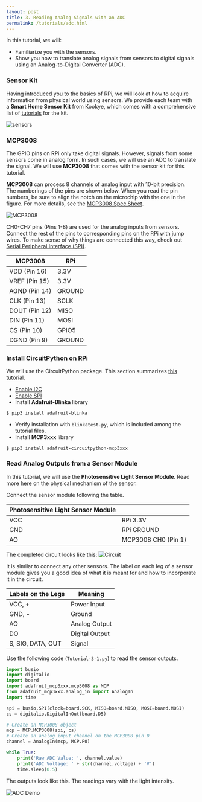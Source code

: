 ```yaml
---
layout: post
title: 3. Reading Analog Signals with an ADC
permalink: /tutorials/adc.html
---
```

In this tutorial, we will:
- Familiarize you with the sensors.
- Show you how to translate analog signals from sensors to digital signals using an Analog-to-Digital Converter (ADC).

### Sensor Kit
Having introduced you to the basics of RPi, we will look at how to acquire information from physical world using sensors. We provide each team with a **Smart Home Sensor Kit** from Kookye, which comes with a comprehensive list of [tutorials](http://kookye.com/2016/08/01/smart-home-sensor-kit-for-arduinoraspberry-pi/) for the kit.  

![sensors](/12740/assets/sensors.jpg)

### MCP3008
The GPIO pins on RPi only take digital signals. However, signals from some sensors come in analog form. In such cases, we will use an ADC to translate the signal. We will use **MCP3008** that comes with the sensor kit for this tutorial. 

**MCP3008** can process 8 channels of analog input with 10-bit precision. The numberings of the pins are shown below. When you read the pin numbers, be sure to align the notch on the microchip with the one in the figure. For more details, see the [MCP3008 Spec Sheet](https://cdn-shop.adafruit.com/datasheets/MCP3008.pdf).

![MCP3008](/12740/assets/MCP3008.png)

CH0-CH7 pins (Pins 1-8) are used for the analog inputs from sensors. Connect the rest of the pins to corresponding pins on the RPi with jump wires. To make sense of why things are connected this way, check out [Serial Peripheral Interface (SPI)](https://en.wikipedia.org/wiki/Serial_Peripheral_Interface). 

| **MCP3008**      | **RPi**     |
| ------------- | ---------------------|
| VDD (Pin 16)    | 3.3V|       
|   VREF (Pin 15) | 3.3V     | 
| AGND (Pin 14)   | GROUND |
|   CLK (Pin 13) |SCLK|
|DOUT (Pin 12)|MISO|
|DIN (Pin 11)|MOSI|
|CS (Pin 10)| GPIO5|
|DGND (Pin 9) |GROUND|

### Install CircuitPython on RPi
We will use the CircuitPython package. This section summarizes [this tutorial](https://learn.adafruit.com/circuitpython-on-raspberrypi-linux/installing-circuitpython-on-raspberry-pi).

- [Enable I2C](https://learn.adafruit.com/adafruits-raspberry-pi-lesson-4-gpio-setup/configuring-i2c)
- [Enable SPI](https://learn.adafruit.com/adafruits-raspberry-pi-lesson-4-gpio-setup/configuring-spi)
- Install **Adafruit-Blinka** library
```
$ pip3 install adafruit-blinka 
```
- Verify installation with `blinkatest.py`, which is included among the tutorial files.
- Install **MCP3xxx** library
```
$ pip3 install adafruit-circuitpython-mcp3xxx
```

###  Read Analog Outputs from a Sensor Module
In this tutorial, we will use the **Photosensitive Light Sensor Module**. Read more [here](http://www.resistorguide.com/photoresistor/) on the physical mechanism of the sensor. 

Connect the sensor module following the table.

<!--Note that the sensor module comes with both analog output (AO) and digital output (DO). We will connect the AO to the ADC and the DO directly to the RPi for a comparison. -->

|**Photosensitive Light Sensor Module**|      |
| ------------- | ---------------------|
| VCC  | RPi 3.3V|       
|   GND | RPi GROUND     | 
| AO   | MCP3008 CH0 (Pin 1) | 

The completed circuit looks like this: 
![Circuit](/12740/assets/adc_circuit.jpg)

It is similar to connect any other sensors. The label on each leg of a sensor module gives you a good idea of what it is meant for and how to incorporate it in the circuit.   

| **Labels on the Legs**      | **Meaning**     |
| ------------- | ---------------------|
| VCC, +    | Power Input |       
| GND, -    | Ground      | 
|AO         |Analog Output|
|DO         |Digital Output|
|S, SIG, DATA, OUT |Signal|

Use the following code (`Tutorial-3-1.py`) to read the sensor outputs. 

```python
import busio
import digitalio
import board
import adafruit_mcp3xxx.mcp3008 as MCP
from adafruit_mcp3xxx.analog_in import AnalogIn
import time

spi = busio.SPI(clock=board.SCK, MISO=board.MISO, MOSI=board.MOSI)
cs = digitalio.DigitalInOut(board.D5)

# Create an MCP3008 object
mcp = MCP.MCP3008(spi, cs)
# Create an analog input channel on the MCP3008 pin 0
channel = AnalogIn(mcp, MCP.P0)

while True:
    print('Raw ADC Value: ', channel.value)
    print('ADC Voltage: ' + str(channel.voltage) + 'V')
    time.sleep(0.5)
```

The outputs look like this. The readings vary with the light intensity. 

![ADC Demo](/12740/assets/adc_demo.png)


